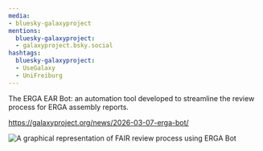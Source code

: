 ```yaml
---
media:
- bluesky-galaxyproject
mentions:
  bluesky-galaxyproject:
  - galaxyproject.bsky.social
hashtags:
  bluesky-galaxyproject:
  - UseGalaxy
  - UniFreiburg
---
```

The ERGA EAR Bot:  an automation tool developed to streamline the review process for ERGA assembly reports.

https://galaxyproject.org/news/2026-03-07-erga-bot/

![A graphical representation of FAIR review process using ERGA Bot](https://galaxyproject.org/news/2026-03-07-erga-bot/ERGA_bot.png)
